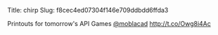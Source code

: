 Title: chirp
Slug: f8cec4ed07304f146e709ddbdd6ffda3

Printouts for tomorrow's API Games <a href="http://twitter.com/moblacad">@moblacad</a> <a href="http://t.co/Owg8i4Ac">http://t.co/Owg8i4Ac</a>
